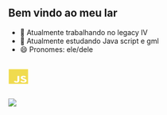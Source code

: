## Bem vindo ao meu lar


- 🔭 Atualmente trabalhando no legacy IV
- 🌱 Atualmente estudando Java script e gml
- 😄 Pronomes: ele/dele

<div style="display: inline_block"><br>
  <img align="center" alt="Renan-Js" height="30" width="40" src="https://raw.githubusercontent.com/devicons/devicon/master/icons/javascript/javascript-plain.svg">



##

  <a href="https://www.youtube.com/@Prowerniko" target="_blank"><img src="https://img.shields.io/badge/YouTube-FF0000?style=for-the-badge&logo=youtube&logoColor=white" target="_blank"></a>



